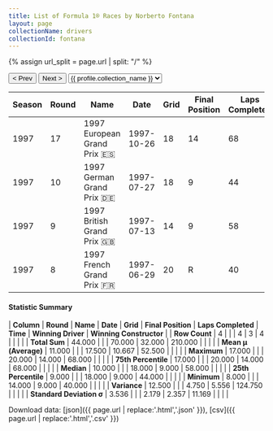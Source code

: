 ```yaml
---
title: List of Formula 1® Races by Norberto Fontana
layout: page
collectionName: drivers
collectionId: fontana
---
```


{% assign url_split = page.url | split: "/" %}
<div id="collection-navigation">
<button onclick="selector.options[selector.selectedIndex-1].value && (window.location = selector.options[selector.selectedIndex-1].value);">&lt; Prev</button>
<button onclick="selector.options[selector.selectedIndex+1].value && (window.location = selector.options[selector.selectedIndex+1].value);">Next &gt;</button>
<select id="selector" onchange="this.options[this.selectedIndex].value && (window.location = this.options[this.selectedIndex].value);">
  {% for collectionId in site.data[page.collectionName].refs %}
    {% if collectionId == page.collectionId %}
      {% assign selected = "selected" %}
    {% else %}
      {% assign selected = "" %}
    {% endif %}
    {% assign profile = site.data[page.collectionName][collectionId].profile %}
    <option value="/f1/{{ page.collectionName }}/{{ collectionId }}/{{ url_split[4] }}" {{ selected }}>{{ profile.collection_name }}</option>
  {% endfor %}
</select>
</div>

| Season | Round | Name | Date | Grid | Final Position | Laps Completed | Time | Winning Driver | Winning Constructor |
|--|--|--|--|--|--|--|--|--|--|
| 1997 | 17 | 1997 European Grand Prix 🇪🇸 | 1997-10-26 | 18 | 14 | 68 |   | Mika Häkkinen 🇫🇮 | McLaren 🇬🇧 |
| 1997 | 10 | 1997 German Grand Prix 🇩🇪 | 1997-07-27 | 18 | 9 | 44 |   | Gerhard Berger 🇦🇹 | Benetton 🇮🇹 |
| 1997 | 9 | 1997 British Grand Prix 🇬🇧 | 1997-07-13 | 14 | 9 | 58 |   | Jacques Villeneuve 🇨🇦 | Williams 🇬🇧 |
| 1997 | 8 | 1997 French Grand Prix 🇫🇷 | 1997-06-29 | 20 | R | 40 |   | Michael Schumacher 🇩🇪 | Ferrari 🇮🇹 |

#### Statistic Summary

| **Column** | **Round** | **Name** | **Date** | **Grid** | **Final Position** | **Laps Completed** | **Time** | **Winning Driver** | **Winning Constructor** |
| **Row Count** | 4 |  |  | 4 | 3 | 4 |  |  |  |
| **Total Sum** | 44.000 |  |  | 70.000 | 32.000 | 210.000 |  |  |  |
| **Mean μ (Average)** | 11.000 |  |  | 17.500 | 10.667 | 52.500 |  |  |  |
| **Maximum** | 17.000 |  |  | 20.000 | 14.000 | 68.000 |  |  |  |
| **75th Percentile** | 17.000 |  |  | 20.000 | 14.000 | 68.000 |  |  |  |
| **Median** | 10.000 |  |  | 18.000 | 9.000 | 58.000 |  |  |  |
| **25th Percentile** | 9.000 |  |  | 18.000 | 9.000 | 44.000 |  |  |  |
| **Minimum** | 8.000 |  |  | 14.000 | 9.000 | 40.000 |  |  |  |
| **Variance** | 12.500 |  |  | 4.750 | 5.556 | 124.750 |  |  |  |
| **Standard Deviation σ** | 3.536 |  |  | 2.179 | 2.357 | 11.169 |  |  |  |

Download data: [json]({{ page.url | replace:'.html','.json' }}), [csv]({{ page.url | replace:'.html','.csv' }})
